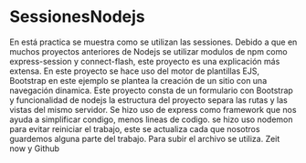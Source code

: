 # SessionesNodejs

En está practica se muestra como se utilizan las sessiones.
Debido a que en muchos proyectos anteriores de Nodejs se utilizar modulos de npm como express-session 
y connect-flash, este proyecto es una explicación más extensa.
En este proyecto se hace uso del motor de plantillas EJS, Bootstrap en este ejemplo 
se plantea la creación de un sitio con una navegación dinamica. 
Este proyecto consta de un formulario con Bootstrap y funcionalidad de nodejs
la estructura del proyecto separa las rutas y las vistas del mismo servidor.
Se hizo uso de express como framework que nos ayuda a simplificar condigo, menos lineas de codigo.
se hizo uso nodemon para evitar reiniciar el trabajo, este se actualiza cada que nosotros guardemos alguna parte del trabajo.
Para subir el archivo se utiliza.
Zeit now y Github 

